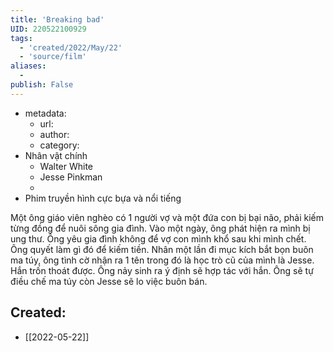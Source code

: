 ```yaml
---
title: 'Breaking bad'
UID: 220522100929
tags:
  - 'created/2022/May/22'
  - 'source/film'
aliases:
  - 
publish: False
---
```

- metadata:
	- url:
	- author:
	- category:
- Nhân vật chính
	- Walter White
	- Jesse Pinkman
	- 
- Phim truyền hình cực bựa và nổi tiếng

Một ông giáo viên nghèo có 1 người vợ và một đứa con bị bại não, phải kiếm từng đồng để nuôi sông gia đình. Vào một ngày, ông phát hiện ra mình bị ung thư. Ông yêu gia đình không để vợ con mình khổ sau khi mình chết. Ông quyết làm gì đó để kiếm tiền. Nhân một lần đi mục kích bắt bọn buôn ma túy, ông tình cờ nhận ra 1 tên trong đó là học trò cũ của mình là Jesse. Hắn trốn thoát được. Ông nảy sinh ra ý định sẽ hợp tác với hắn. Ông sẽ tự điều chế ma túy còn Jesse sẽ lo việc buôn bán.
## Created:
- [[2022-05-22]]
